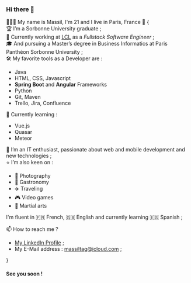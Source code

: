 ### Hi there 👋

👨🏻‍🎓 My name is Massil, I'm 21 and I live in Paris, France 🗼 
{  
 🏆   I’m a Sorbonne University graduate ;  
💼   Currently working at [LCL](www.lcl.fr) as a _Fullstack Software Engineer_ ;  
🎓   And pursuing a Master’s degree in Business Informatics at Paris Panthéon Sorbonne University ;  
🛠   My favorite tools as a Developer are :
- Java
- HTML, CSS, Javascript
- **Spring Boot** and **Angular** Frameworks
- Python
- Git, Maven 
- Trello, Jira, Confluence  


🌱   Currently learning :
- Vue.js
- Quasar
- Meteor

💬   I’m an IT enthusiast, passionate about web and mobile development and new technologies ;  
⭐️   I’m also keen on :
- 📸 Photography
- 🍣 Gastronomy
- ✈️ Traveling
- 🎮 Video games
- 🥋 Martial arts

I'm fluent in 🇫🇷 French, 🇬🇧 English and currently learning 🇪🇸 Spanish ;  

📫   How to reach me ?
- [My LinkedIn Profile](https://www.linkedin.com/in/mtag/) ;  
- My E-Mail address : [massiltag@icloud.com](mailto:massiltag@icloud.com) ;  

}

#### See you soon !


